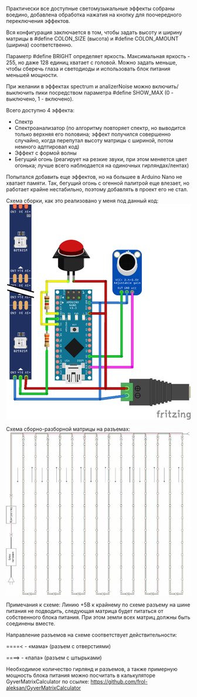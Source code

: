 Практически все доступные светомузыкальные эффекты собраны воедино, добавлена обработка нажатия на кнопку для поочередного переключения эффектов.

Вся конфигурация заключается в том, чтобы задать высоту и ширину матрицы в #define COLON_SIZE (высота) и #define COLON_AMOUNT (ширина) соответственно.

Параметр #define BRIGHT определяет яркость. Максимальная яркость - 255, но даже 128 единиц хватает с головой. Можно задать меньше, чтобы сберечь глаза и светодиоды и использовать блок питания меньшей мощности.

При желании в эффектах spectrum и analizerNoise можно включить/выключить пики посредством параметра #define SHOW_MAX (0 - выключено, 1 - включено). 

Всего доступно 4 эффекта:
- Спектр
- Спектроанализатор (по алгоритму повторяет спектр, но выводится только верхняя его половина; эффект получился совершенно случайно, когда перепутал высоту матрицы с шириной, потом немного адптировал код)
- Эффект с формой волны
- Бегущий огонь (реагирует на резкие звуки, при этом меняется цвет огонька; лучше всего наблюдается на одиночных гирляндах/лентах)

Попытался добавить еще эффектов, но на большее в Arduino Nano не хватает памяти. Так, бегущий огонь с огенной палитрой еще влезает, но работает крайне нестабильно, поэтому добавлять в проект его не стал.

Схема сборки, как это реализовано у меня под данный код:
![SCHEME](https://raw.githubusercontent.com/frol-aleksan/GyverColorMusicMatrix/main/scheme.png)

Схема сборно-разборной матрицы на разъемах:
![SCHEME](https://github.com/frol-aleksan/GyverPanelWiFi/blob/master/schemes/matrix%20scheme.jpg)

Примечания к схеме:
Линию +5В к крайнему по схеме разъему на шине питания не подводить, следующая матрица будет питаться от собственного блока питания. При этом земли всех матриц должны быть соединены вместе.

Направление разъемов на схеме соответствует действительности:

====< - «мама» (разъем с отверстиями)

====> - «папа» (разъем с штырьками)

Необходимое количество гирлянд и разъемов, а также примерную мощность блока питания можно посчитать в калькуляторе GyverMatrixCalculator по ссылке:
https://github.com/frol-aleksan/GyverMatrixCalculator
